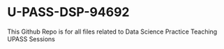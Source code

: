 # U-PASS-DSP-94692
This Github Repo is for all files related to Data Science Practice Teaching UPASS Sessions 
